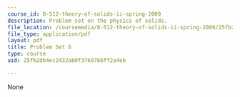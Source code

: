 ```yaml
---
course_id: 8-512-theory-of-solids-ii-spring-2009
description: Problem set on the physics of solids.
file_location: /coursemedia/8-512-theory-of-solids-ii-spring-2009/25fb2db4ec2432ab0f3769766ff2a4eb_MIT8_512s09_pset06.pdf
file_type: application/pdf
layout: pdf
title: Problem Set 6
type: course
uid: 25fb2db4ec2432ab0f3769766ff2a4eb

---
```

None